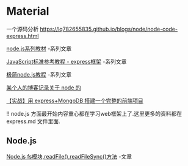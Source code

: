 
# Material



一个源码分析  https://lq782655835.github.io/blogs/node/node-code-express.html

[node.js系列教材](https://how2j.cn/k/nodejs/nodejs-start/1760.html) -系列文章

[JavaScript标准参考教程 - express框架](https://javascript.ruanyifeng.com/nodejs/express.html) -系列文章


[极简node.js教程](https://www.yuque.com/sunluyong/node) -系列文章


[某个人的博客记录关于 node 的](https://www.cnblogs.com/chyingp/category/560914.html)

[【实战】用 express+MongoDB 搭建一个完整的前端项目](https://segmentfault.com/a/1190000015866331)

!! node.js 方面最开始内容重心都在学习web框架上了.这里更多的资料都在 express.md 文件里面.


## Node.js

[Node.js fs模块,readFile(),readFileSync()方法](https://www.jianshu.com/p/117f12a72abd) -文章

